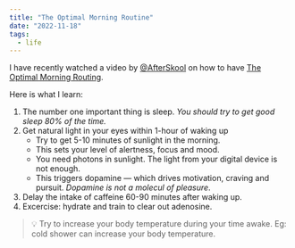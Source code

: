 ```yaml
---
title: "The Optimal Morning Routine"
date: "2022-11-18"
tags:
  - life
---
```


I have recently watched a video by [@AfterSkool](https://www.youtube.com/@AfterSkool) on how to have [The Optimal Morning Routing](https://youtu.be/gR_f-iwUGY4).

<!-- excerpt -->

Here is what I learn:

1. The number one important thing is sleep. _You should try to get good sleep 80% of the time._
2. Get natural light in your eyes within 1-hour of waking up
   - Try to get 5-10 minutes of sunlight in the morning.
   - This sets your level of alertness, focus and mood.
   - You need photons in sunlight. The light from your digital device is not enough.
   - This triggers dopamine — which drives motivation, craving and pursuit. _Dopamine is not a molecul of pleasure_.
3. Delay the intake of caffeine 60-90 minutes after waking up.
4. Excercise: hydrate and train to clear out adenosine.

> 💡 Try to increase your body temperature during your time awake. Eg: cold shower can increase your body temperature.
